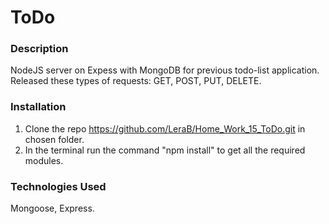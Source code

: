 # ToDo

### Description

NodeJS server on Expess with MongoDB for previous todo-list application.
Released these types of requests: GET, POST, PUT, DELETE.

###  Installation

1. Clone the repo https://github.com/LeraB/Home_Work_15_ToDo.git in chosen folder.
2. In the terminal run the command "npm install" to get all the required modules.


### Technologies Used

Mongoose, Express.
